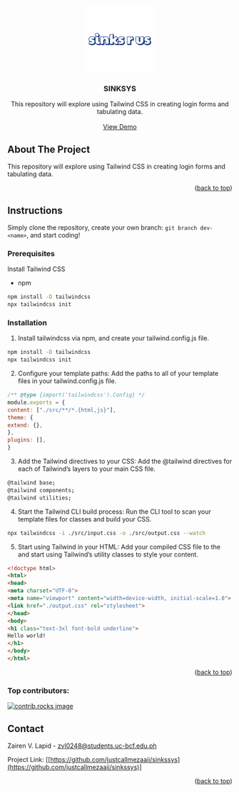 <!-- PROJECT LOGO -->  
<br />  
<div align="center">  
<img src="/assets/3.png" alt="Logo" width="150" height="150">  
</a>  
  
<h3 align="center">SINKSYS</h3>  
  
<p align="center">  
This repository will explore using Tailwind CSS in creating login forms and tabulating data.  
<br />  
<br />  
<a href="[https://justcallmezaaii.github.io/sinkssys/](https://justcallmezaaii.github.io/sinkssys/)">View Demo</a>  
</p>  
</div>  

<!-- ABOUT THE PROJECT -->  
## About The Project  
    
This repository will explore using Tailwind CSS in creating login forms and tabulating data.  
  
<p align="right">(<a href="#readme-top">back to top</a>)</p>  
  
  
<!-- GETTING STARTED -->  
## Instructions  
  
Simply clone the repository, create your own branch: `git branch dev-<name>`, and start coding!  
  
### Prerequisites  
  
Install Tailwind CSS  
* npm  
```sh  
npm install -D tailwindcss  
npx tailwindcss init  
```  
### Installation  
  
1. Install tailwindcss via npm, and create your tailwind.config.js file.  
```sh  
npm install -D tailwindcss  
npx tailwindcss init  
```  
2. Configure your template paths: Add the paths to all of your template files in your tailwind.config.js file.  
```js  
/** @type {import('tailwindcss').Config} */  
module.exports = {  
content: ["./src/**/*.{html,js}"],  
theme: {  
extend: {},  
},  
plugins: [],  
}  
```  
3. Add the Tailwind directives to your CSS: Add the @tailwind directives for each of Tailwind’s layers to your main CSS file.  
```sh  
@tailwind base;  
@tailwind components;  
@tailwind utilities;  
```  
4. Start the Tailwind CLI build process: Run the CLI tool to scan your template files for classes and build your CSS.  
```sh  
npx tailwindcss -i ./src/input.css -o ./src/output.css --watch  
```  
5. Start using Tailwind in your HTML: Add your compiled CSS file to the <head> and start using Tailwind’s utility classes to style your content.  
```html  
<!doctype html>  
<html>  
<head>  
<meta charset="UTF-8">  
<meta name="viewport" content="width=device-width, initial-scale=1.0">  
<link href="./output.css" rel="stylesheet">  
</head>  
<body>  
<h1 class="text-3xl font-bold underline">  
Hello world!  
</h1>  
</body>  
</html>
```  
  
<p align="right">(<a href="#readme-top">back to top</a>)</p>  
  

### Top contributors:

<a href="https://github.com/justcallmezaaii/sinkssys/graphs/contributors">
  <img src="https://contrib.rocks/image?repo=justcallmezaaii/sinkssys" alt="contrib.rocks image" />
</a>
  
  
<!-- CONTACT -->  
## Contact  
  
Zairen V. Lapid - zvl0248@students.uc-bcf.edu.ph  
  
Project Link: [[https://github.com/justcallmezaaii/sinkssys](https://github.com/justcallmezaaii/sinkssys)]
  
<p align="right">(<a href="#readme-top">back to top</a>)</p>


[contributors-url]: https://github.com/justcallmezaaii/sinkssys/graphs/contributors

